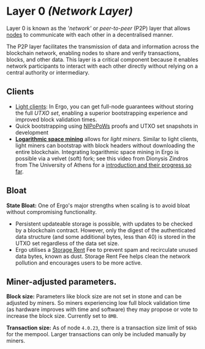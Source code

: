 
# Layer 0 *(Network Layer)*

Layer 0 is known as the *'network'* or *peer-to-peer* (P2P) layer that allows [nodes](install.md) to communicate with each other in a decentralised manner.

The P2P layer facilitates the transmission of data and information across the blockchain network, enabling nodes to share and verify transactions, blocks, and other data. This layer is a critical component because it enables network participants to interact with each other directly without relying on a central authority or intermediary.


## Clients

- [Light clients](nipopow_nodes.md): In Ergo, you can get full-node guarantees without storing the full _UTXO set_, enabling a superior bootstrapping experience and improved block validation times.  
- Quick bootstrapping using [NIPoPoWs](nipopows.md) proofs and UTXO set snapshots in development
- **[Logarithmic space mining](logspace.md)**  allows for *light miners.* Similar to light clients, light miners can bootstrap with block headers without downloading the entire blockchain. Integrating logarithmic space mining in Ergo is possible via a velvet (soft) fork; see this video from Dionysis Zindros from The University of Athens for a [introduction and their progress so far](https://www.youtube.com/watch?v=s05ypkSC7gk).


## Bloat

**State Bloat:** One of Ergo's major strengths when scaling is to avoid bloat without compromising functionality. 

- Persistent updateable storage is possible, with updates to be checked by a blockchain contract. However, only the digest of the authenticated data structure (and some additional bytes, less than 40) is stored in the UTXO set regardless of the data set size. 
- Ergo utilises a [Storage Rent](rent.md) Fee to prevent spam and recirculate unused data bytes, known as dust. Storage Rent Fee helps clean the network pollution and encourages users to be more active.


## Miner-adjusted parameters. 

**Block size:** Parameters like block size are not set in stone and can be adjusted by miners. So miners experiencing low full block validation time (as hardware improves with time and software) they may propose or vote to increase the block size. Currently set to `8MB`.

**Transaction size:** As of node `4.0.23`, there is a transaction size limit of `96kb` for the mempool. Larger transactions can only be included manually by miners. 

